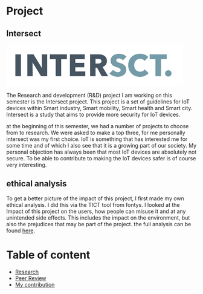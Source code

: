 # Project
## Intersect
![Intersect logo](images/intersectlogo.png)

The Research and development (R&D) project I am working on this semester is the Intersect project. This project is a set of guidelines for IoT devices within Smart industry, Smart mobility, Smart health and Smart city. Intersect is a study that aims to provide more security for IoT devices.

at the beginning of this semester, we had a number of projects to choose from to research. We were asked to make a top three, for me personally intersect was my first choice. IoT is something that has interested me for some time and of which I also see that it is a growing part of our society. My personal objection has always been that most IoT devices are absolutely not secure. To be able to contribute to making the IoT devices safer is of course very interesting.

## ethical analysis

To get a better picture of the impact of this project, I first made my own ethical analysis. I did this via the TICT tool from fontys. I looked at the Impact of this project on the users, how people can misuse it and at any unintended side effects. This includes the impact on the environment, but also the prejudices that may be part of the project. the full analysis can be found [here](../pdf/TICT.pdf).

# Table of content
- [Research](/research.md)
- [Peer Review](/peerreview.md)
- [My contribution](/contribution.md)